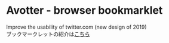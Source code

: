 # Avotter - browser bookmarklet
Improve the usability of twitter.com (new design of 2019)  
ブックマークレットの紹介は[こちら](https://avotoko.blogspot.com/2019/08/avotter-web2019ui.html)
